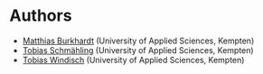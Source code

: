 # Authors

- [Matthias Burkhardt](https://www.hs-kempten.de/personen/matthias-burkhardt) (University of Applied Sciences, Kempten)
- [Tobias Schmähling](https://www.hs-kempten.de/personen/tobias-schmaehling) (University of Applied Sciences, Kempten)
- [Tobias Windisch](https://www.tobias-windisch.de) (University of Applied Sciences, Kempten)
